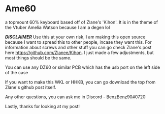 # Ame60
a topmount 60% keyboard based off of Zlane's 'Kihon'. It is in the theme of the Vtuber Amelia Watson because I am a degen lol

***DISCLAIMER***
Use this at your own risk, I am making this open source because I want to spread this to other people, incase they want this. For information about screws and other stuff you can go check Zlane's post here https://github.com/Zlanee/Kihon. I just made a few adjustments, but most things should be the same.

You can use any DZ60 or similar PCB which has the usb port on the left side of the case

If you want to make this WKL or HHKB, you can go download the top from Zlane's github post itself.

Any other questions, you can ask me in Discord - BenzBenz90#0720

Lastly, thanks for looking at my post!
